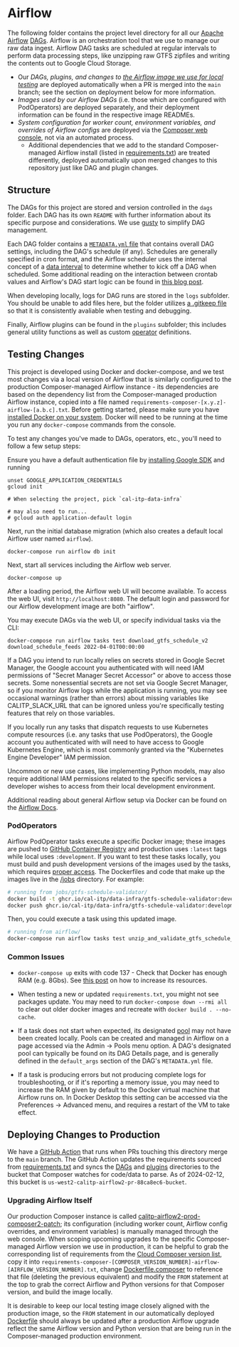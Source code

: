 # Airflow

The following folder contains the project level directory for all our [Apache Airflow](https://airflow.apache.org/) [DAGs](https://airflow.apache.org/docs/apache-airflow/stable/core-concepts/dags.html). Airflow is an orchestration tool that we use to manage our raw data ingest. Airflow DAG tasks are scheduled at regular intervals to perform data processing steps, like unzipping raw GTFS zipfiles and writing the contents out to Google Cloud Storage.

- Our *DAGs, plugins, and changes to [the Airflow image we use for local testing](./Dockerfile)* are deployed automatically when a PR is merged into the `main` branch; see the section on deployment below for more information.
- *Images used by our Airflow DAGs* (i.e. those which are configured with PodOperators) are deployed separately, and their deployment information can be found in the respective image READMEs.
- *System configuration for worker count, environment variables, and overrides of Airflow configs* are deployed via the [Composer web console](https://console.cloud.google.com/composer/environments?project=cal-itp-data-infra), not via an automated process.
  - Additional dependencies that we add to the standard Composer-managed Airflow install (listed in [requirements.txt](./requirements.txt)) are treated differently, deployed automatically upon merged changes to this repository just like DAG and plugin changes.

## Structure

The DAGs for this project are stored and version controlled in the `dags` folder. Each DAG has its own `README` with further information about its specific purpose and considerations. We use [gusty](https://github.com/pipeline-tools/gusty) to simplify DAG management.

Each DAG folder contains a [`METADATA.yml` file](https://github.com/pipeline-tools/gusty#metadata) that contains overall DAG settings, including the DAG's schedule (if any). Schedules are generally specified in cron format, and the Airflow scheduler uses the internal concept of a [data interval](https://airflow.apache.org/docs/apache-airflow/stable/core-concepts/dag-run.html#data-interval) to determine whether to kick off a DAG when scheduled. Some additional reading on the interaction between crontab values and Airflow's DAG start logic can be found in [this blog post](https://whigy.medium.com/why-my-scheduled-dag-does-not-run-9e2811b5030b).

When developing locally, logs for DAG runs are stored in the `logs` subfolder. You should be unable to add files here, but the folder utilizes [a .gitkeep file](https://stackoverflow.com/a/7229996) so that it is consistently avaliable when testing and debugging.

Finally, Airflow plugins can be found in the `plugins` subfolder; this includes general utility functions as well as custom [operator](https://airflow.apache.org/docs/apache-airflow/stable/core-concepts/operators.html) definitions.

## Testing Changes

This project is developed using Docker and docker-compose, and we test most changes via a local version of Airflow that is similarly configured to the production Composer-managed Airflow instance - its dependencies are based on the dependency list from the Composer-managed production Airflow instance, copied into a file named `requirements-composer-[x.y.z]-airflow-[a.b.c].txt`. Before getting started, please make sure you have [installed Docker on your system](https://docs.docker.com/get-docker/). Docker will need to be running at the time you run any `docker-compose` commands from the console.

To test any changes you've made to DAGs, operators, etc., you'll need to follow a few setup steps:

Ensure you have a default authentication file by [installing Google SDK](https://cloud.google.com/sdk/docs/install) and running

```console
unset GOOGLE_APPLICATION_CREDENTIALS
gcloud init

# When selecting the project, pick `cal-itp-data-infra`

# may also need to run...
# gcloud auth application-default login
```

Next, run the initial database migration (which also creates a default local Airflow user named `airflow`).

```shell
docker-compose run airflow db init
```

Next, start all services including the Airflow web server.

```console
docker-compose up
```

After a loading period, the Airflow web UI will become available. To access the web UI, visit `http://localhost:8080`.
The default login and password for our Airflow development image are both "airflow".

You may execute DAGs via the web UI, or specify individual tasks via the CLI:

```console
docker-compose run airflow tasks test download_gtfs_schedule_v2 download_schedule_feeds 2022-04-01T00:00:00
```

If a DAG you intend to run locally relies on secrets stored in Google Secret Manager, the Google account you authenticated with will need IAM permissions of "Secret Manager Secret Accessor" or above to access those secrets. Some nonessential secrets are not set via Google Secret Manager, so if you monitor Airflow logs while the application is running, you may see occasional warnings (rather than errors) about missing variables like CALITP_SLACK_URL that can be ignored unless you're specifically testing features that rely on those variables.

If you locally run any tasks that dispatch requests to use Kubernetes compute resources (i.e. any tasks that use PodOperators), the Google account you authenticated with will need to have access to Google Kubernetes Engine, which is most commonly granted via the "Kubernetes Engine Developer" IAM permission.

Uncommon or new use cases, like implementing Python models, may also require additional IAM permissions related to the specific services a developer wishes to access from their local development environment.

Additional reading about general Airflow setup via Docker can be found on the [Airflow Docs](https://airflow.apache.org/docs/apache-airflow/stable/start/docker.html).

### PodOperators

Airflow PodOperator tasks execute a specific Docker image; these images are pushed to [GitHub Container Registry](https://ghcr.io/) and production uses `:latest` tags while local uses `:development`. If you want to test these tasks locally, you must build and push development versions of the images used by the tasks, which requires [proper access](https://docs.github.com/en/packages/working-with-a-github-packages-registry/working-with-the-container-registry). The Dockerfiles and code that make up the images live in the [/jobs](../jobs) directory. For example:

```bash
# running from jobs/gtfs-schedule-validator/
docker build -t ghcr.io/cal-itp/data-infra/gtfs-schedule-validator:development .
docker push ghcr.io/cal-itp/data-infra/gtfs-schedule-validator:development
```

Then, you could execute a task using this updated image.

```bash
# running from airflow/
docker-compose run airflow tasks test unzip_and_validate_gtfs_schedule_hourly validate_gtfs_schedule 2023-06-07T16:00:00
```

### Common Issues

- `docker-compose up` exits with code 137 - Check that Docker has enough RAM (e.g. 8Gbs). See [this post](https://stackoverflow.com/questions/44533319/how-to-assign-more-memory-to-docker-container) on how to increase its resources.

- When testing a new or updated `requirements.txt`, you might not see packages update. You may need to run `docker-compose down --rmi all` to clear out older docker images and recreate with `docker build . --no-cache`.

- If a task does not start when expected, its designated [pool](https://airflow.apache.org/docs/apache-airflow/stable/administration-and-deployment/pools.html) may not have been created locally. Pools can be created and managed in Airflow on a page accessed via the Admin -> Pools menu option. A DAG's designated pool can typically be found on its DAG Details page, and is generally defined in the `default_args` section of the DAG's `METADATA.yml` file.

- If a task is producing errors but not producing complete logs for troubleshooting, or if it's reporting a memory issue, you may need to increase the RAM given by default to the Docker virtual machine that Airflow runs on. In Docker Desktop this setting can be accessed via the Preferences -> Advanced menu, and requires a restart of the VM to take effect.

## Deploying Changes to Production

We have a [GitHub Action](../.github/workflows/deploy-airflow.yml) that runs when PRs touching this directory merge to the `main` branch. The GitHub Action updates the requirements sourced from [requirements.txt](./requirements.txt) and syncs the [DAGs](./dags) and [plugins](./plugins) directories to the bucket that Composer watches for code/data to parse. As of 2024-02-12, this bucket is `us-west2-calitp-airflow2-pr-88ca8ec6-bucket`.

### Upgrading Airflow Itself

Our production Composer instance is called [calitp-airflow2-prod-composer2-patch](https://console.cloud.google.com/composer/environments/detail/us-west2/calitp-airflow2-prod-composer2-patch/monitoring); its configuration (including worker count, Airflow config overrides, and environment variables) is manually managed through the web console. When scoping upcoming upgrades to the specific Composer-managed Airflow version we use in production, it can be helpful to grab the corresponding list of requirements from the [Cloud Composer version list](https://cloud.google.com/composer/docs/concepts/versioning/composer-versions), copy it into `requirements-composer-[COMPOSER_VERSION_NUMBER]-airflow-[AIRFLOW_VERSION_NUMBER].txt`, change [Dockerfile.composer](./Dockerfile.composer) to reference that file (deleting the previous equivalent) and modify the `FROM` statement at the top to grab the correct Airflow and Python versions for that Composer version, and build the image locally.

It is desirable to keep our local testing image closely aligned with the production image, so the `FROM` statement in our automatically deployed [Dockerfile](./Dockerfile) should always be updated after a production Airflow upgrade reflect the same Airflow version and Python version that are being run in the Composer-managed production environment.
